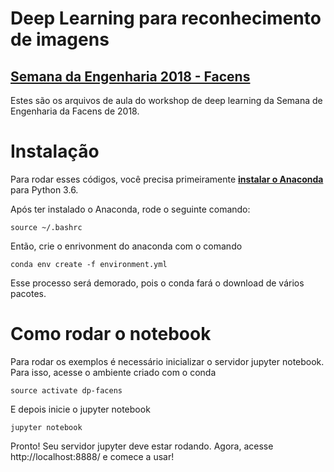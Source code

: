 # Deep Learning para reconhecimento de imagens
## [Semana da Engenharia 2018 - Facens](https://www3.facens.br/seat/)

Estes são os arquivos de aula do workshop de deep learning da Semana de Engenharia da Facens de 2018.


# Instalação
Para rodar esses códigos, você precisa primeiramente  **[instalar o Anaconda](https://conda.io/docs/installation.html)** para Python 3.6.

Após ter instalado o Anaconda, rode o seguinte comando:
```
source ~/.bashrc
```

Então, crie o enrivonment do anaconda com o comando
```
conda env create -f environment.yml
```
Esse processo será demorado, pois o conda fará o download de vários pacotes.

# Como rodar o notebook
Para rodar os exemplos é necessário inicializar o servidor jupyter notebook. Para isso, acesse o ambiente criado com o conda
```
source activate dp-facens
```
E depois inicie o jupyter notebook
```
jupyter notebook
```
Pronto! Seu servidor jupyter deve estar rodando. Agora, acesse http://localhost:8888/ e comece a usar!
